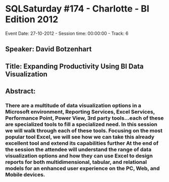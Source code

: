 # SQLSaturday #174 - Charlotte - BI Edition 2012
Event Date: 27-10-2012 - Session time: 00:00:00 - Track: 6
## Speaker: David Botzenhart
## Title: Expanding Productivity Using BI Data Visualization
## Abstract:
### There are a multitude of data visualization options in a Microsoft environment, Reporting Services, Excel Services,  Performance Point, Power View, 3rd party tools...each of these are specialized tools to fill a specialized need.  In this session we will walk through each of these tools.  Focusing on the most popular tool Excel, we will see how we can take this already excellent tool and extend its capabilities further   At the end of the session the attendee will understand the range of data visualization options and how they can use Excel to design reports for both multidimensional, tabular, and relational models for an enhanced user experience on the PC, Web, and Mobile devices.

